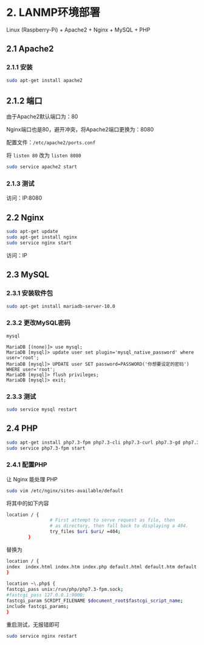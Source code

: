 # 2. LANMP环境部署

Linux (Raspberry-Pi)  + Apache2 + Nginx + MySQL + PHP

## 2.1 Apache2

### 2.1.1 安装

```bash
sudo apt-get install apache2
```

## 2.1.2 端口

由于Apache2默认端口为：80

Nginx端口也是80，避开冲突，将Apache2端口更换为：8080

配置文件：`/etc/apache2/ports.conf`

将 `listen 80` 改为 `listen 8080`

```bash
sudo service apache2 start
```

### 2.1.3 测试

访问：IP:8080

## 2.2 Nginx

```bash
sudo apt-get update
sudo apt-get install nginx
sudo service nginx start
```

访问：IP

## 2.3 MySQL

### 2.3.1 安装软件包

```bash
sudo apt-get install mariadb-server-10.0
```

### 2.3.2 更改MySQL密码

```bash
mysql
```

```mysql
MariaDB [(none)]> use mysql;
MariaDB [mysql]> update user set plugin='mysql_native_password' where user='root';
MariaDB [mysql]> UPDATE user SET password=PASSWORD('你想要设定的密码') WHERE user='root';
MariaDB [mysql]> flush privileges;
MariaDB [mysql]> exit;
```

### 2.3.3 测试

```bash
sudo service mysql restart
```

## 2.4 PHP

```bash
sudo apt-get install php7.3-fpm php7.3-cli php7.3-curl php7.3-gd php7.3-cgi
sudo service php7.3-fpm start
```

### 2.4.1 配置PHP

让 Nginx 能处理 PHP

```bash
sudo vim /etc/nginx/sites-available/default
```

将其中的如下内容

```bash
location / {
                # First attempt to serve request as file, then
                # as directory, then fall back to displaying a 404.
                try_files $uri $uri/ =404;
        }
```

替换为

```bash
location / {
index  index.html index.htm index.php default.html default.htm default.php;
}
 
location ~\.php$ {
fastcgi_pass unix:/run/php/php7.3-fpm.sock;
#fastcgi_pass 127.0.0.1:9000;
fastcgi_param SCRIPT_FILENAME $document_root$fastcgi_script_name;
include fastcgi_params;
}
```

重启测试，无报错即可

```bash
sudo service nginx restart
```

